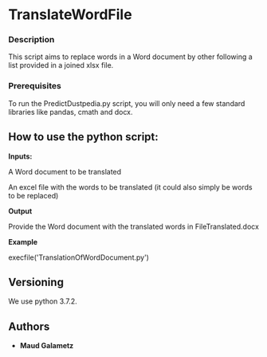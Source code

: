 # TranslateWordFile


### Description

This script aims to replace words in a Word document by other following a list provided in a joined xlsx file.


### Prerequisites

To run the PredictDustpedia.py script, you will only need a few standard libraries like pandas, cmath and docx.

## How to use the python script:

**Inputs:** 

A Word document to be translated

An excel file with the words to be translated (it could also simply be words to be replaced) 

**Output** 

Provide the Word document with the translated words in FileTranslated.docx

**Example**

execfile('TranslationOfWordDocument.py')



## Versioning

We use python 3.7.2. 


## Authors

* **Maud Galametz** 


